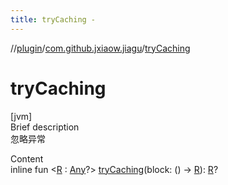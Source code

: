 ```yaml
---
title: tryCaching -
---
```

//[plugin](../index.md)/[com.github.jxiaow.jiagu](index.md)/[tryCaching](try-caching.md)



# tryCaching  
[jvm]  
Brief description  
忽略异常  
  
  
Content  
inline fun <[R](try-caching.md) : [Any](https://kotlinlang.org/api/latest/jvm/stdlib/kotlin/-any/index.html)?> [tryCaching](try-caching.md)(block: () -> [R](try-caching.md)): [R](try-caching.md)?  



